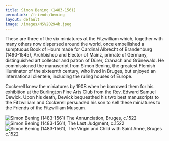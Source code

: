 ```yaml
---
title: Simon Bening (1483-1561)
permalink: /friends/bening
layout: default
image: /images/MS%20294b.jpeg
---
```


These are three of the six miniatures at the Fitzwilliam which, together with many others now dispersed around the world, once embellished a sumptuous Book of Hours made for Cardinal Albrecht of Brandenburg (1490-1545), Archbishop and Elector of Mainz, primate of Germany, distinguished art collector and patron of Dürer, Cranach and Grünewald. He commissioned the manuscript from Simon Bening, the greatest Flemish illuminator of the sixteenth century, who lived in Bruges, but enjoyed an international clientele, including the ruling houses of Europe.

Cockerell knew the miniatures by 1908 when he borrowed them for his exhibition at the Burlington Fine Arts Club from the Rev. Edward Samuel Dewick. Upon his death, Dewick bequeathed his two best manuscripts to the Fitzwilliam and Cockerell persuaded his son to sell these miniatures to the Friends of the Fitzwilliam Museum.

![Simon Bening (1483-1561) The Annunciation, Bruges, c.1522]({{site.baseurl}}/images/MS%20294b.jpeg "Simon Bening, The Annunciation, Bruges, c.1522")
![Simon Bening (1483-1561), The Last  Judgment, c.1522 ]({{site.baseurl}}/images/MS%20294c.jpeg "Simon Bening, The Last  Judgment, c.1522 ")
![Simon Bening (1483-1561), The Virgin and Child with Saint Anne, Bruges c.1522 ]({{site.baseurl}}/images/MS%20294d.jpeg "Simon Bening, The Virgin and Child with Saint Anne, Bruges c.1522 ")

